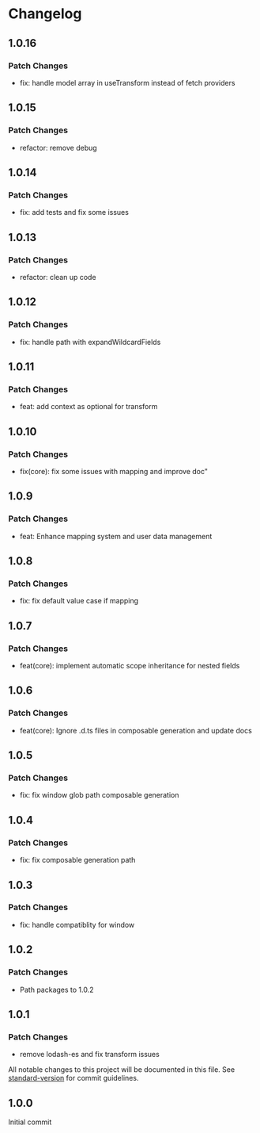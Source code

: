 # Changelog

## 1.0.16

### Patch Changes

- fix: handle model array in useTransform instead of fetch providers

## 1.0.15

### Patch Changes

- refactor: remove debug

## 1.0.14

### Patch Changes

- fix: add tests and fix some issues

## 1.0.13

### Patch Changes

- refactor: clean up code

## 1.0.12

### Patch Changes

- fix: handle path with expandWildcardFields

## 1.0.11

### Patch Changes

- feat: add context as optional for transform

## 1.0.10

### Patch Changes

- fix(core): fix some issues with mapping and improve doc"

## 1.0.9

### Patch Changes

- feat: Enhance mapping system and user data management

## 1.0.8

### Patch Changes

- fix: fix default value case if mapping

## 1.0.7

### Patch Changes

- feat(core): implement automatic scope inheritance for nested fields

## 1.0.6

### Patch Changes

- feat(core): Ignore .d.ts files in composable generation and update docs

## 1.0.5

### Patch Changes

- fix: fix window glob path composable generation

## 1.0.4

### Patch Changes

- fix: fix composable generation path

## 1.0.3

### Patch Changes

- fix: handle compatiblity for window

## 1.0.2

### Patch Changes

- Path packages to 1.0.2

## 1.0.1

### Patch Changes

- remove lodash-es and fix transform issues

All notable changes to this project will be documented in this file. See [standard-version](https://github.com/conventional-changelog/standard-version) for commit guidelines.

## 1.0.0

Initial commit
